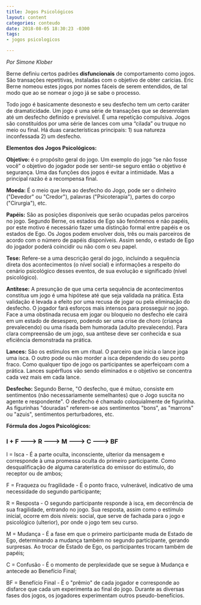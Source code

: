 ```yaml
---
title: Jogos Psicológicos
layout: content
categories: conteudo
date: 2018-08-05 18:30:23 -0300
tags:
- jogos psicologicos

---
```

_Por Simone Klober_

Berne definiu certos padrões **disfuncionais** de comportamento como jogos. São transações repetitivas, instaladas com o objetivo de obter carícias. Eric Berne nomeou estes jogos por nomes fáceis de serem entendidos, de tal modo que ao se nomear o jogo já se sabe o processo.

Todo jogo é basicamente desonesto e seu desfecho tem um certo caráter de dramaticidade. Um jogo é uma série de transações que se desenrolam até um desfecho definido e previsível. É uma repetição compulsiva. Jogos são constituídos por uma série de lances com uma “cilada” ou truque no meio ou final. Há duas características principais: 1) sua natureza inconfessada 2) um desfecho.

**Elementos dos Jogos Psicológicos:**

**Objetivo:** é o propósito geral do jogo. Um exemplo do jogo “se não fosse você” o objetivo do jogador pode ser sentir-se seguro então o objetivo é segurança. Uma das funções dos jogos é evitar a intimidade. Mas a principal razão é a recompensa final.

**Moeda:** É o meio que leva ao desfecho do Jogo, pode ser o dinheiro ("Devedor" ou "Credor"), palavras ("Psicoterapia"), partes do corpo ("Cirurgia"), etc.

**Papéis:** São as posições disponíveis que serão ocupadas pelos parceiros no jogo. Segundo Berne, os estados de Ego são fenômenos e não papéis, por este motivo é necessário fazer uma distinção formal entre papéis e os estados de Ego. Os Jogos podem envolver dois, três ou mais parceiros de acordo com o número de papéis disponíveis. Assim sendo, o estado de Ego do jogador poderá coincidir ou não com o seu papel.

**Tese:** Refere-se a uma descrição geral do jogo, incluindo a sequência direta dos acontecimentos (o nível social) e informações a respeito do cenário psicológico desses eventos, de sua evolução e significado (nível psicológico).

**Antítese:** A presunção de que uma certa sequência de acontecimentos constitua um jogo é uma hipótese até que seja validada na prática. Esta validação é levada a efeito por uma recusa de jogar ou pela eliminação do desfecho. O jogador fará esforços mais intensos para prosseguir no jogo. Face a uma obstinada recusa em jogar ou bloqueio no desfecho ele cairá em um estado de desespero, podendo ser uma crise de choro (criança prevalecendo) ou uma risada bem humorada (adulto prevalecendo). Para clara compreensão de um jogo, sua antítese deve ser conhecida e sua eficiência demonstrada na prática.

**Lances:** São os estímulos em um ritual. O parceiro que inicia o lance joga uma isca. O outro pode ou não morder a isca dependendo do seu ponto fraco. Como qualquer tipo de jogo os participantes se aperfeiçoam com a prática. Lances supérfluos vão sendo eliminados e o objetivo se concentra cada vez mais em cada lance.

**Desfecho:** Segundo Berne, "O desfecho, que é mútuo, consiste em sentimentos (não necessariamente semelhantes) que o Jogo suscita no agente e respondente". O desfecho é chamado coloquialmente de figurinha. As figurinhas "douradas" referem-se aos sentimentos "bons", as "marrons" ou "azuis", sentimentos perturbadores, etc.

**Fórmula dos Jogos Psicológicos:**

### **I + F ---> R ---> M ---> C ---> BF**

I = Isca - É a parte oculta, inconsciente, ulterior da mensagem e corresponde à uma promessa oculta do primeiro participante. Como desqualificação de alguma caraterística do emissor do estímulo, do receptor ou de ambos;

F = Fraqueza ou fragilidade - É o ponto fraco, vulnerável, indicativo de uma necessidade do segundo participante;

R = Resposta - O segundo participante responde à isca, em decorrência de sua fragilidade, entrando no jogo. Sua resposta, assim como o estímulo inicial, ocorre em dois níveis: social, que serve de fachada para o jogo e psicológico (ulterior), por onde o jogo tem seu curso.

M = Mudança - É a fase em que o primeiro participante muda de Estado de Ego, determinando a mudança também no segundo participante, gerando surpresas. Ao trocar de Estado de Ego, os participantes trocam também de papéis;

C = Confusão - É o momento de perplexidade que se segue à Mudança e antecede ao Benefício Final;

BF = Benefício Final - É o "prêmio" de cada jogador e corresponde ao disfarce que cada um experimenta ao final do jogo. Durante as diversas fases dos jogos, os jogadores experimentam outros pseudo-benefícios.     